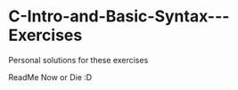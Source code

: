 # C-Intro-and-Basic-Syntax---Exercises
Personal solutions for these exercises


ReadMe Now or Die :D
